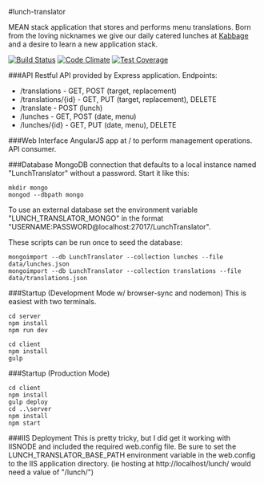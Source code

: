 #lunch-translator

MEAN stack application that stores and performs menu translations. Born from the loving nicknames we give our daily catered lunches at [Kabbage](https://github.com/kabbageinc) and a desire to learn a new application stack.

[![Build Status](https://travis-ci.org/andrewskaggs/lunch-translator.svg?branch=master)](https://travis-ci.org/andrewskaggs/lunch-translator)
[![Code Climate](https://codeclimate.com/github/andrewskaggs/lunch-translator/badges/gpa.svg)](https://codeclimate.com/github/andrewskaggs/lunch-translator)
[![Test Coverage](https://codeclimate.com/github/andrewskaggs/lunch-translator/badges/coverage.svg)](https://codeclimate.com/github/andrewskaggs/lunch-translator)

###API
Restful API provided by Express application. Endpoints:
* /translations - GET, POST (target, replacement)
* /translations/{id} -  GET, PUT (target, replacement), DELETE
* /translate - POST (lunch)
* /lunches - GET, POST (date, menu)
* /lunches/{id} - GET, PUT (date, menu), DELETE

###Web Interface
AngularJS app at / to perform management operations. API consumer.

###Database
MongoDB connection that defaults to a local instance named "LunchTranslator" without a password. Start it like this:

```
mkdir mongo
mongod --dbpath mongo
```

To use an external database set the environment variable "LUNCH_TRANSLATOR_MONGO" in the format "USERNAME:PASSWORD@localhost:27017/LunchTranslator".

These scripts can be run once to seed the database:

```
mongoimport --db LunchTranslator --collection lunches --file data/lunches.json
mongoimport --db LunchTranslator --collection translations --file data/translations.json
```

###Startup (Development Mode w/ browser-sync and nodemon)
This is easiest with two terminals.

```
cd server
npm install
npm run dev
```

```
cd client
npm install
gulp
```

###Startup (Production Mode)

```
cd client
npm install
gulp deploy
cd ..\server
npm install
npm start
```

###IIS Deployment
This is pretty tricky, but I did get it working with IISNODE and included the required web.config file. Be sure to set the LUNCH_TRANSLATOR_BASE_PATH environment variable in the web.config to the IIS application directory.
(ie hosting at http://localhost/lunch/ would need a value of "/lunch/")
